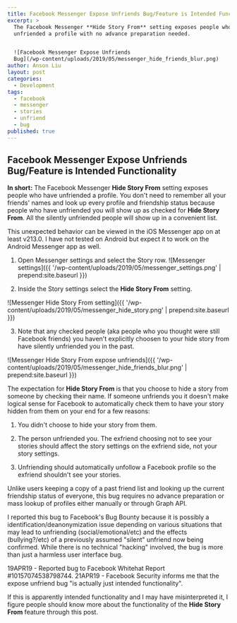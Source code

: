 ```yaml
---
title: Facebook Messenger Expose Unfriends Bug/Feature is Intended Functionality
excerpt: >
  The Facebook Messenger **Hide Story From** setting exposes people who have
  unfriended a profile with no advance preparation needed.


  ![Facebook Messenger Expose Unfriends
  Bug](/wp-content/uploads/2019/05/messenger_hide_friends_blur.png)
author: Anson Liu
layout: post
categories:
  - Development
tags:
  - facebook
  - messenger
  - stories
  - unfriend
  - bug
published: true
---
```

## Facebook Messenger Expose Unfriends Bug/Feature is Intended Functionality

**In short:** The Facebook Messenger **Hide Story From** setting exposes people who have unfriended a profile. You don't need to remember all your friends' names and look up every profile and friendship status because people who have unfriended you will show up as checked for **Hide Story From**. All the silently unfriended people will show up in a convenient list. 

This unexpected behavior can be viewed in the iOS Messenger app on at least v213.0. I have not tested on Android but expect it to work on the Android Messenger app as well. 

1. Open Messenger settings and select the Story row.
![Messenger settings]({{ '/wp-content/uploads/2019/05/messenger_settings.png' | prepend:site.baseurl }})

2. Inside the Story settings select the **Hide Story From** setting.

![Messenger Hide Story From setting]({{ '/wp-content/uploads/2019/05/messenger_hide_story.png' | prepend:site.baseurl }})

3. Note that any checked people (aka people who you thought were still Facebook friends) you haven't explicitly choosen to your hide story from have silently unfriended you in the past.

![Messenger Hide Story From expose unfriends]({{ '/wp-content/uploads/2019/05/messenger_hide_friends_blur.png' | prepend:site.baseurl }})

The expectation for **Hide Story From** is that you choose to hide a story from someone by checking their name. If someone unfriends you it doesn't make logical sense for Facebook to automatically check them to have your story hidden from them on your end for a few reasons:

1. You didn't choose to hide your story from them.

2. The person unfriended you. The exfriend choosing not to see your stories should affect the story settings on the exfriend side, not your story settings.

3. Unfriending should automatically unfollow a Facebook profile so the exfriend shouldn't see your stories.

Unlike users keeping a copy of a past friend list and looking up the current friendship status of everyone, this bug requires no advance preparation or mass lookup of profiles either manually or through Graph API.

I reported this bug to Facebook's Bug Bounty because it is possibly a identification/deanonymization issue depending on various situations that may lead to unfriending (social/emotional/etc) and the effects (bullying?/etc) of a previously assumed "silent" unfriend now being confirmed. 
While there is no technical "hacking" involved, the bug is more than just a harmless user interface bug.

19APR19 - Reported bug to Facebook Whitehat Report #10157074538798744.
21APR19 - Facebook Security informs me that the expose unfriend bug "is actually just intended functionality".

If this is apparently intended functionality and I may have misinterpreted it, I figure people should know more about the functionality of the **Hide Story From** feature through this post.

